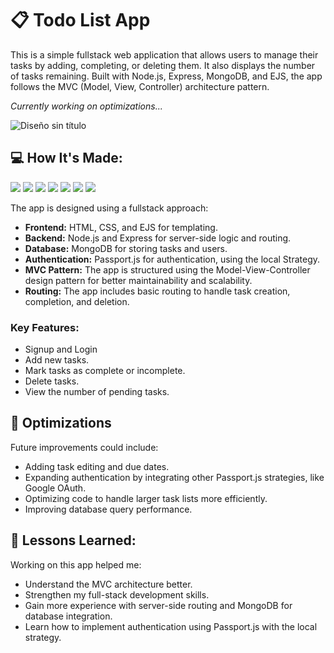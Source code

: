 # 📋  Todo List App

This is a simple fullstack web application that allows users to manage their tasks by adding, completing, or deleting them. It also displays the number of tasks remaining. Built with Node.js, Express, MongoDB, and EJS, the app follows the MVC (Model, View, Controller) architecture pattern.

_Currently working on optimizations..._

![Diseño sin título](https://github.com/user-attachments/assets/df2ebf4e-2839-4912-bfba-ac179032629c)

## 💻  How It's Made:

<img src="https://img.shields.io/badge/HTML5-E34F26?style=for-the-badge&logo=html5&logoColor=white" /> <img src="https://img.shields.io/badge/CSS3-1572B6?style=for-the-badge&logo=css3&logoColor=white" /> <img src="https://img.shields.io/badge/JavaScript-323330?style=for-the-badge&logo=javascript&logoColor=F7DF1E" /> <img src="https://img.shields.io/badge/Node%20js-339933?style=for-the-badge&logo=nodedotjs&logoColor=white" /> <img src="https://img.shields.io/badge/Express%20js-000000?style=for-the-badge&logo=express&logoColor=white" /> <img src="https://img.shields.io/badge/MongoDB-4EA94B?style=for-the-badge&logo=mongodb&logoColor=white" /> <img src="https://img.shields.io/badge/ejs-%23B4CA65.svg?style=for-the-badge&logo=ejs&logoColor=white" />

The app is designed using a fullstack approach:

- **Frontend:** HTML, CSS, and EJS for templating.
- **Backend:** Node.js and Express for server-side logic and routing.
- **Database:** MongoDB for storing tasks and users.
- **Authentication:** Passport.js for authentication, using the local Strategy.
- **MVC Pattern:** The app is structured using the Model-View-Controller design pattern for better maintainability and scalability.
- **Routing:** The app includes basic routing to handle task creation, completion, and deletion.

### Key Features:
- Signup and Login
- Add new tasks.
- Mark tasks as complete or incomplete.
- Delete tasks.
- View the number of pending tasks.

## 🔧  Optimizations

Future improvements could include:

- Adding task editing and due dates.
- Expanding authentication by integrating other Passport.js strategies, like Google OAuth.
- Optimizing code to handle larger task lists more efficiently.
- Improving database query performance.

## 🧠  Lessons Learned:

Working on this app helped me:

- Understand the MVC architecture better.
- Strengthen my full-stack development skills.
- Gain more experience with server-side routing and MongoDB for database integration.
- Learn how to implement authentication using Passport.js with the local strategy.



